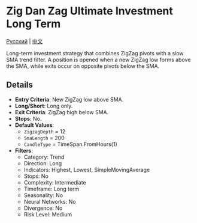 # Zig Dan Zag Ultimate Investment Long Term
[Русский](README_ru.md) | [中文](README_cn.md)

Long-term investment strategy that combines ZigZag pivots with a slow SMA trend filter. A position is opened when a new ZigZag low forms above the SMA, while exits occur on opposite pivots below the SMA.

## Details
- **Entry Criteria**: New ZigZag low above SMA.
- **Long/Short**: Long only.
- **Exit Criteria**: ZigZag high below SMA.
- **Stops**: No.
- **Default Values**:
  - `ZigzagDepth` = 12
  - `SmaLength` = 200
  - `CandleType` = TimeSpan.FromHours(1)
- **Filters**:
  - Category: Trend
  - Direction: Long
  - Indicators: Highest, Lowest, SimpleMovingAverage
  - Stops: No
  - Complexity: Intermediate
  - Timeframe: Long term
  - Seasonality: No
  - Neural Networks: No
  - Divergence: No
  - Risk Level: Medium
